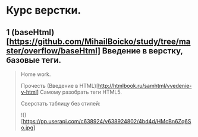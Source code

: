# Курс верстки.

## 1 (baseHtml)[https://github.com/MihailBoicko/study/tree/master/overflow/baseHtml] Введение в верстку, базовые теги.

>  Home work.
>
> Прочесть (Введение в HTML)[http://htmlbook.ru/samhtml/vvedenie-v-html]
> Cамому разобрать теги HTML5.
> 
> Сверстать таблицу без стилей: 
>
> !()[https://pp.userapi.com/c638924/v638924802/4bd4d/HMcBn6Zq6So.jpg]
